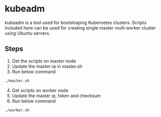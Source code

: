 # kubeadm

kubeadm is a tool used for bootstraping Kubernetes clusters. 
Scripts included here can be used for creating single master 
multi worker cluster using Ubuntu servers.

## Steps

1. Get the scripts on master node 
2. Update the master-ip in master.sh
3. Run below command
```bash
./master.sh
```
4. Get scripts on worker node
5. Update the master ip, token and checksum
6. Run below command
```bash
./worker.sh
```
